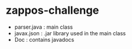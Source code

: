 zappos-challenge
================
- parser.java : main class
- javax.json : .jar library used in the main class
- Doc : contains javadocs
